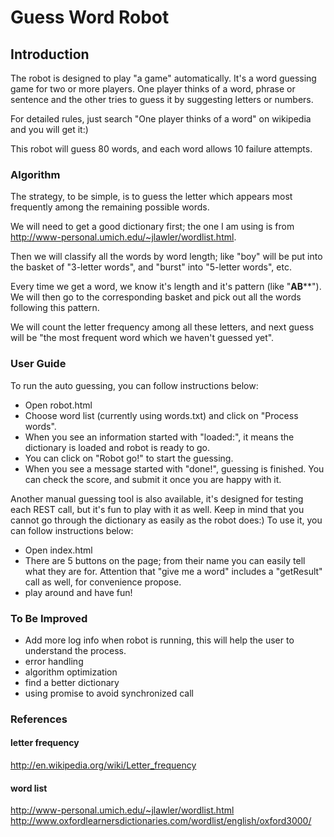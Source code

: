 Guess Word Robot
=====================================

Introduction
------------

The robot is designed to play "a game" automatically. It's a word guessing game for two or more players. One player thinks of a word, phrase or sentence and the other tries to guess it by suggesting letters or numbers.

For detailed rules, just search "One player thinks of a word" on wikipedia and you will get it:)

This robot will guess 80 words, and each word allows 10 failure attempts.

### Algorithm

The strategy, to be simple, is to guess the letter which appears most frequently among the remaining possible words.

We will need to get a good dictionary first; the one I am using is from http://www-personal.umich.edu/~jlawler/wordlist.html. 

Then we will classify all the words by word length; like "boy" will be put into the basket of "3-letter words", and "burst" into "5-letter words", etc.

Every time we get a word, we know it's length and it's pattern (like "**AB****"). We will then go to the corresponding basket and pick out all the words following this pattern.

We will count the letter frequency among all these letters, and next guess will be "the most frequent word which we haven't guessed yet".

### User Guide

To run the auto guessing, you can follow instructions below:

* Open robot.html
* Choose word list (currently using words.txt) and click on "Process words".
* When you see an information started with "loaded:", it means the dictionary is loaded and robot is ready to go.
* You can click on "Robot go!" to start the guessing.
* When you see a message started with "done!", guessing is finished. You can check the score, and submit it once you are happy with it.

Another manual guessing tool is also available, it's designed for testing each REST call, but it's fun to play with it as well. Keep in mind that you cannot go through the dictionary as easily as the robot does:) To use it, you can follow instructions below:

* Open index.html
* There are 5 buttons on the page; from their name you can easily tell what they are for. Attention that "give me a word" includes a "getResult" call as well, for convenience propose.
* play around and have fun!

### To Be Improved

* Add more log info when robot is running, this will help the user to understand the process.
* error handling
* algorithm optimization
* find a better dictionary
* using promise to avoid synchronized call

### References

#### letter frequency

http://en.wikipedia.org/wiki/Letter_frequency

#### word list

http://www-personal.umich.edu/~jlawler/wordlist.html
http://www.oxfordlearnersdictionaries.com/wordlist/english/oxford3000/


